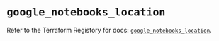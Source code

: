 # `google_notebooks_location`

Refer to the Terraform Registory for docs: [`google_notebooks_location`](https://registry.terraform.io/providers/hashicorp/google-beta/5.11.0/docs/resources/google_notebooks_location).
